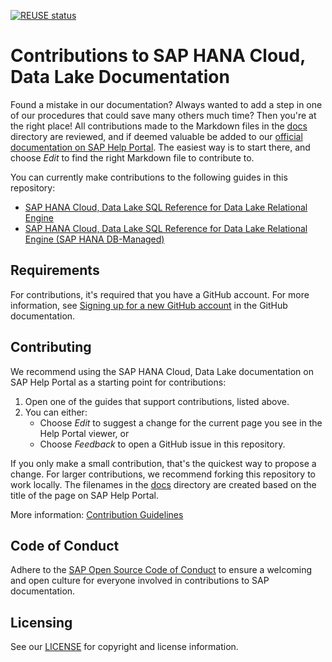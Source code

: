 [![REUSE status](https://api.reuse.software/badge/github.com/SAP-docs/sap-hana-cloud-data-lake)](https://api.reuse.software/info/github.com/SAP-docs/sap-hana-cloud-data-lake)

# Contributions to SAP HANA Cloud, Data Lake Documentation

Found a mistake in our documentation? Always wanted to add a step in one of our procedures that could save many others much time? Then you're at the right place! All contributions made to the Markdown files in the [docs](docs) directory are reviewed, and if deemed valuable be added to our [official documentation on SAP Help Portal](https://help.sap.com/docs/SAP_HANA_DATA_LAKE). The easiest way is to start there, and choose _Edit_ to find the right Markdown file to contribute to.

You can currently make contributions to the following guides in this repository:
* [SAP HANA Cloud, Data Lake SQL Reference for Data Lake Relational Engine](https://help.sap.com/docs/SAP_HANA_DATA_LAKE/19b3964099384f178ad08f2d348232a9)
* [SAP HANA Cloud, Data Lake SQL Reference for Data Lake Relational Engine (SAP HANA DB-Managed)](https://help.sap.com/docs/SAP_HANA_DATA_LAKE/a898e08b84f21015969fa437e89860c8/74814c5dca454066804e5670fa2fe4f5.html)

## Requirements

For contributions, it's required that you have a GitHub account. For more information, see [Signing up for a new GitHub account](https://docs.github.com/en/github/getting-started-with-github/signing-up-for-a-new-github-account) in the GitHub documentation.


## Contributing

We recommend using the SAP HANA Cloud, Data Lake documentation on SAP Help Portal as a starting point for contributions:

1. Open one of the guides that support contributions, listed above.
1. You can either:
    * Choose *Edit* to suggest a change for the current page you see in the Help Portal viewer, or
    * Choose *Feedback* to open a GitHub issue in this repository.

If you only make a small contribution, that's the quickest way to propose a change. For larger contributions, we recommend forking this repository to work locally. The filenames in the [docs](docs) directory are created based on the title of the page on SAP Help Portal.

More information: [Contribution Guidelines](https://help.sap.com/products/open-documentation-initiative/contribution-guidelines/readme.html)

## Code of Conduct

Adhere to the [SAP Open Source Code of Conduct](https://github.com/SAP-docs/.github/blob/main/CODE_OF_CONDUCT.md) to ensure a welcoming and open culture for everyone involved in contributions to SAP documentation.

## Licensing

See our [LICENSE](LICENSE) for copyright and license information.










